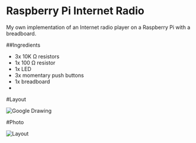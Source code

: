 Raspberry Pi Internet Radio
==================

My own implementation of an Internet radio player on a Raspberry Pi with a breadboard. 

##Ingredients

* 3x 10K Ω resistors
* 1x 100 Ω resistor
* 1x LED
* 3x momentary push buttons
* 1x breadboard
* 

#Layout

![Google Drawing](https://docs.google.com/drawings/d/1pTASpTHduzxbRdfg-EzTlNQTGg3yXOJpRtLTJLngTbE/pub?w=960&h=720)




#Photo

![Layout](http://farm3.staticflickr.com/2832/8994587405_99730d2fc1_b.jpg)
